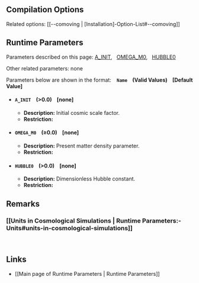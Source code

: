 
## Compilation Options

Related options:
[[--comoving | [Installation]-Option-List#--comoving]] &nbsp;

## Runtime Parameters

Parameters described on this page:
[A_INIT](#A_INIT), &nbsp;
[OMEGA_M0](#OMEGA_M0), &nbsp;
[HUBBLE0](#HUBBLE0) &nbsp;

Other related parameters:
none

Parameters below are shown in the format: &ensp; **`Name` &ensp; (Valid Values) &ensp; [Default Value]**

<a name="A_INIT"></a>
* #### `A_INIT` &ensp; (>0.0) &ensp; [none]
    * **Description:**
Initial cosmic scale factor.
    * **Restriction:**

<a name="OMEGA_M0"></a>
* #### `OMEGA_M0` &ensp; (&#8805;0.0) &ensp; [none]
    * **Description:**
Present matter density parameter.
    * **Restriction:**

<a name="HUBBLE0"></a>
* #### `HUBBLE0` &ensp; (>0.0) &ensp; [none]
    * **Description:**
Dimensionless Hubble constant.
    * **Restriction:**


## Remarks

### [[Units in Cosmological Simulations | Runtime Parameters:-Units#units-in-cosmological-simulations]]


<br>

## Links
* [[Main page of Runtime Parameters | Runtime Parameters]]
